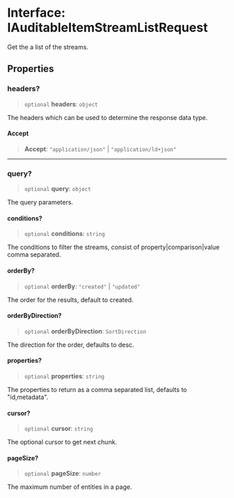 # Interface: IAuditableItemStreamListRequest

Get the a list of the streams.

## Properties

### headers?

> `optional` **headers**: `object`

The headers which can be used to determine the response data type.

#### Accept

> **Accept**: `"application/json"` \| `"application/ld+json"`

***

### query?

> `optional` **query**: `object`

The query parameters.

#### conditions?

> `optional` **conditions**: `string`

The conditions to filter the streams, consist of property|comparison|value comma separated.

#### orderBy?

> `optional` **orderBy**: `"created"` \| `"updated"`

The order for the results, default to created.

#### orderByDirection?

> `optional` **orderByDirection**: `SortDirection`

The direction for the order, defaults to desc.

#### properties?

> `optional` **properties**: `string`

The properties to return as a comma separated list, defaults to "id,metadata".

#### cursor?

> `optional` **cursor**: `string`

The optional cursor to get next chunk.

#### pageSize?

> `optional` **pageSize**: `number`

The maximum number of entities in a page.
